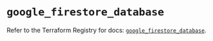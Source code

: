 # `google_firestore_database`

Refer to the Terraform Registry for docs: [`google_firestore_database`](https://registry.terraform.io/providers/hashicorp/google-beta/6.6.0/docs/resources/google_firestore_database).
